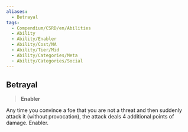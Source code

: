 ```yaml
---
aliases:
  - Betrayal
tags:
  - Compendium/CSRD/en/Abilities
  - Ability
  - Ability/Enabler
  - Ability/Cost/NA
  - Ability/Tier/Mid
  - Ability/Categories/Meta
  - Ability/Categories/Social
---
```

    
      
## Betrayal      
>**Enabler**    
      
Any time you convince a foe that you are not a threat and then suddenly attack it (without provocation), the attack deals 4 additional points of damage. Enabler.
